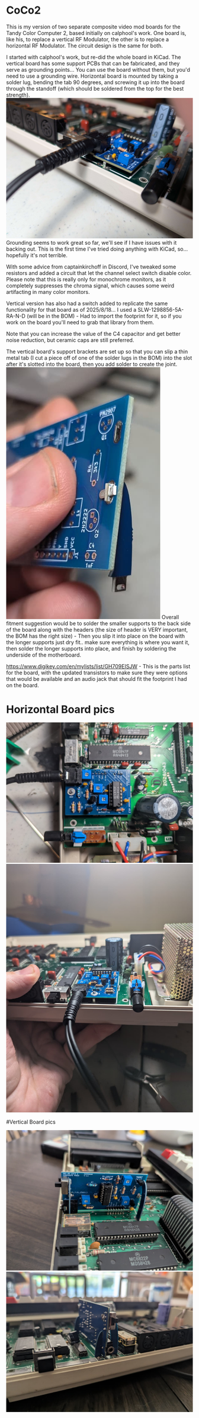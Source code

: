 # CoCo2

This is my version of two separate composite video mod boards for the Tandy Color Computer 2, based initially on calphool's work.  One board is, like his, to replace a vertical RF Modulator, the other is to replace a horizontal RF Modulator.  The circuit design is the same for both.

I started with calphool's work, but re-did the whole board in KiCad.  The vertical board has some support PCBs that can be fabricated, and they serve as grounding points... You can use the board without them, but you'd need to use a grounding wire.  Horizontal board is mounted by taking a solder lug, bending the tab 90 degrees, and screwing it up into the board through the standoff (which should be soldered from the top for the best strength).
![Lug Mount](solder_lug_mount.jpg?raw=true)
Grounding seems to work great so far, we'll see if I have issues with it backing out.  This is the first time I've tried doing anything with KiCad, so... hopefully it's not terrible.

With some advice from captainkirchoff in Discord, I've tweaked some resistors and added a circuit that let the channel select switch disable color.  Please note that this is really only for monochrome monitors, as it completely suppresses the chroma signal, which causes some weird artifacting in many color monitors.

Vertical version has also had a switch added to replicate the same functionality for that board as of 2025/8/18... I used a SLW-1298856-5A-RA-N-D (will be in the BOM) - Had to import the footprint for it, so if you work on the board you'll need to grab that library from them.

Note that you can increase the value of the C4 capacitor and get better noise reduction, but ceramic caps are still preferred.

The vertical board's support brackets are set up so that you can slip a thin metal tab (I cut a piece off of one of the solder lugs in the BOM) into the slot after it's slotted into the board, then you add solder to create the joint.
![Vertical Board Support Joint](vertical_board_support_joint.jpg?raw=true)
Overall fitment suggestion would be to solder the smaller supports to the back side of the board along with the headers (the size of header is VERY important, the BOM has the right size) - Then you slip it into place on the board with the longer supports just dry fit.. make sure everything is where you want it, then solder the longer supports into place, and finish by soldering the underside of the motherboard.

https://www.digikey.com/en/mylists/list/GH709EISJW - This is the parts list for the board, with the updated transistors to make sure they were options that would be available and an audio jack that should fit the footprint I had on the board.

# Horizontal Board pics

![Horizontal Board Top](horizontal_board_top.jpg?raw=true)
![Horizontal Board Side](horizontal_board_side.jpg?raw=true)

#Vertical Board pics

![Vertical Board Top](vertical_board_front.jpg?raw=true)
![Vertical Board Side](vertical_board_back.jpg?raw=true)
